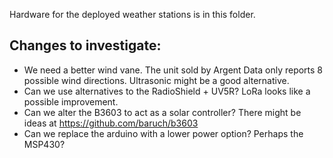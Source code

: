Hardware for the deployed weather stations is in this folder.

Changes to investigate:
-----------------
* We need a better wind vane. The unit sold by Argent Data only reports 8 possible wind directions. Ultrasonic might be a good alternative.
* Can we use alternatives to the RadioShield + UV5R? LoRa looks like a possible improvement.
* Can we alter the B3603 to act as a solar controller? There might be ideas at https://github.com/baruch/b3603
* Can we replace the arduino with a lower power option? Perhaps the MSP430?
